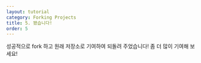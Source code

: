 ```yaml
---
layout: tutorial
category: Forking Projects
title: 5. 됐습니다!
order: 5
---
```


성공적으로 fork 하고 원래 저장소로 기여하여 되돌려 주었습니다! 좀 더 많이 기여해 보세요!
